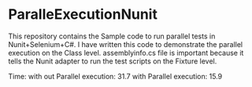 # ParalleExecutionNunit
This repository contains the Sample code to run parallel tests in Nunit+Selenium+C#. I have written this code to demonstrate the parallel execution on the Class level.
assemblyinfo.cs file is important because it tells the Nunit adapter to run the test scripts on the Fixture level.

Time:
with out Parallel execution: 31.7
with Parallel execution: 15.9


